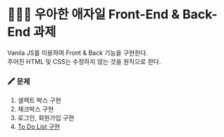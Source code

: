 # 👨🏻‍💻 우아한 애자일 Front-End & Back-End 과제
Vanila JS를 이용하여 Front & Back 기능을 구현한다.  
주어진 HTML 및 CSS는 수정하지 않는 것을 원칙으로 한다.

### 🖍 문제
1. 셀렉트 박스 구현
2. 체크박스 구현
3. 로그인, 회원가입 구현
4. [To Do List 구현](https://github.com/woorim960/wooahan-agile-front-task/issues/1)
